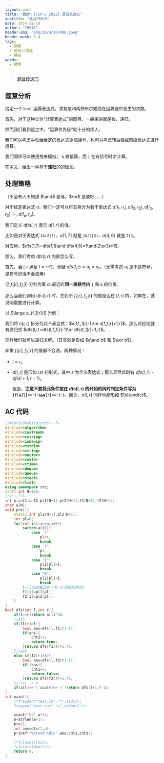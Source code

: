 ```yaml
---
layout: post
title: "题解：[CSP-J 2022] 逻辑表达式"
subtitle: "洛谷P8815"
date: 2024-11-19
author: "TH911"
header-img: "img/2024/10/006.jpeg"
header-mask: 0.4
tags:
  - 题解
  - 普及+/提高
  - 模拟
words:
  - 搜索
---
```


> [题目传送门](https://www.luogu.com.cn/problem/P8815)

## 题意分析

给定一个 `bool` 运算表达式，求其值和两种布尔短路在运算途中发生的次数。

首先，对于这种让你“计算表达式”的题目，一般来讲就是栈、递归。

然而我们看到这之中，“运算优先级”就十分的烦人。

我们可以考虑手动给给定的表达式添加括号，也可以考虑转后缀或前缀表达式进行运算。

我们同样可以使用栈来模拟， `&` 直接算，而 `|` 在有括号时才计算。

在本文，给出一种基于**递归**的的做法。

## 处理策略

（不会有人不知道 $\and$ 是与，$\or$ 是或吧......）

对于给定表达式 $a$，我们一定可以将其拆分为若干表达式 $a[l_1,r_1],a[l_2,r_2],a[l_3,r_3],\cdots,a[l_p,r_p]$。

我们定义 $dfs(l,r)$ 表示 $a[l,r]$ 的值。

比如说对于表达式 `1&(2|3)`，$a[1,7]$ 就是 `1&(2|3)`，$a[4,6]$ 就是 `2|3`。

对应地，$dfs(1,7)=dfs(1,1)\and dfs(4,6)=1\and(2\or3)=1$。

那么，我们考虑 $dfs(l,r)$ 内部怎么写。

首先，当 $l,r$ 满足 $l=r$ 时，无疑 $dfs(l,r)=a_l=a_r$。（无需考虑 $a_l$ 是不是符号，是符号的话不会调用）

记 $f_1[i],f_2[i]$ 分别为离 $a_i$ 最近的**同一层括号内** `|` 和 `&` 的位置。

那么当我们调用 $dfs(l,r)$ 时，先判断 $f_1[r],f_2[r]$ 的值是否在 $[l,r]$ 内，如果在，就说明需要进行计算。

以 $\large a_{f_1[r]}$ 为例：

我们将 $a[l,r]$ 拆分为两个表达式：$a[l,f_1[r]-1]\or a[f_1[r]+1,r]$，那么对应地就有递归式 $dfs(l,r)=dfs(l,f_1[r]-1)\or dfs(f_1[r]+1,r)$。

这样我们就可以递归求解。（其实就是形如 $a\and b$ 和 $a\or b$）。

如果 $f_1[r],f_2[r]$ 的值都不合法，两种情况：

* $l=r$。

* $a[l,r]$ 是形如 $(s)$ 的形式，其中 $s$ 为合法表达式；那么显然此时有 $dfs(l,r)=dfs(l+1,r-1)$。

  但是，**注意不要将此条件放在 $dfs(l,r)$ 的开始的同时判定条件写为 `if(a[l]=='('&&a[r]==')')`**。因为，$a[l,r]$ 同样也能形如 $(b)\and(c)$。

## AC 代码

```cpp
//#include<bits/stdc++.h>
#include<algorithm> 
#include<iostream>
#include<cstring>
#include<iomanip>
#include<cstdio>
#include<string>
#include<vector>
#include<cmath>
#include<ctime>
#include<deque>
#include<queue>
#include<stack>
#include<list>
using namespace std;
const int N=1e6;
//1:|,2:& 
int n,cnt1,cnt2,pl1[N+1],pl2[N+1],f1[N+1],f2[N+1];
char a[N];
void pre(){
	static int pl1[N+1],pl2[N+1];
	int pl=0;
    for(int i=1;i<=n;i++){
    	switch(a[i]){
    		case '(':
    			pl++;
    			break;
    		case ')':
    			pl--;
    			break;
    		case '|':
    			pl1[pl]=i;
    			break;
    		case '&':
    			pl2[pl]=i;
    			break;
		}//i之前最近的 |和 &(同层括号内)
		f1[i]=pl1[pl];
		f2[i]=pl2[pl];
    }
}
bool dfs(int l,int r){
	if(l==r)return a[l]^48;
	//a|b
	if(f1[r]>l){
		bool ans=dfs(l,f1[r]-1);
		if(ans){
			cnt2++;
			return true;
		}return dfs(f1[r]+1,r);
	}//a&b
	else if(f2[r]>l){
		bool ans=dfs(l,f2[r]-1);
		if(!ans){
			cnt1++;
			return false;
		}return dfs(f2[r]+1,r);
	}//(a) -> a
	if(a[l]=='('&&a[r]==')')return dfs(l+1,r-1);
}
int main(){
	/*freopen("test.in","r",stdin);
	freopen("test.out","w",stdout);*/
	
    scanf("%s",a+1);
    n=strlen(a+1);
	pre();
    int ans=dfs(1,n);
	printf("%d\n%d %d\n",ans,cnt1,cnt2);
    
	/*fclose(stdin);
	fclose(stdout);*/
	return 0;
}
```

